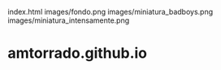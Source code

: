 index.html
images/fondo.png
images/miniatura_badboys.png
images/miniatura_intensamente.png


# amtorrado.github.io
